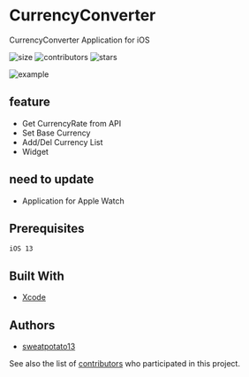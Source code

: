 # CurrencyConverter

CurrencyConverter Application for iOS

![size](https://img.shields.io/github/repo-size/sweatpotato13/CurrencyConverter)
![contributors](https://img.shields.io/github/contributors/sweatpotato13/CurrencyConverter)
![stars](https://img.shields.io/github/stars/sweatpotato13/CurrencyConverter?style=plastic)


![example](https://i.imgur.com/mVL06WD.png)

## feature

* Get CurrencyRate from API
* Set Base Currency
* Add/Del Currency List
* Widget

## need to update
* Application for Apple Watch

## Prerequisites

```
iOS 13
```

## Built With

* [Xcode](https://developer.apple.com/kr/xcode/)

## Authors

* [sweatpotato13](https://github.com/sweatpotato13)


See also the list of [contributors](https://github.com/sweatpotato13/Swift_Project/graphs/contributors) who participated in this project.
